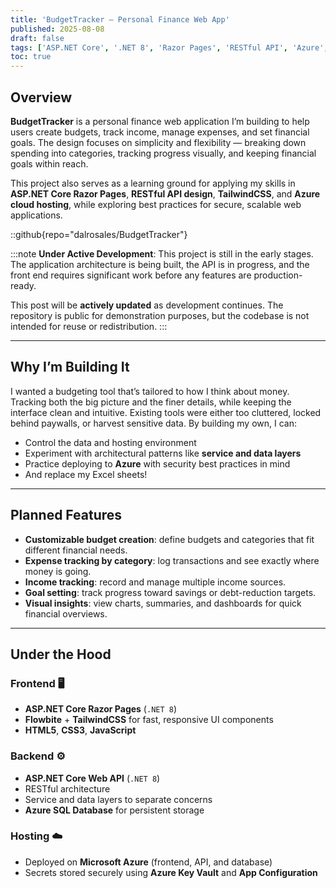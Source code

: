 ```yaml
---
title: 'BudgetTracker – Personal Finance Web App'
published: 2025-08-08
draft: false
tags: ['ASP.NET Core', '.NET 8', 'Razor Pages', 'RESTful API', 'Azure', 'TailwindCSS', 'Flowbite', 'Budgeting', 'Project']
toc: true
---
```


## Overview

**BudgetTracker** is a personal finance web application I’m building to help users create budgets, track income, manage expenses, and set financial goals. The design focuses on simplicity and flexibility — breaking down spending into categories, tracking progress visually, and keeping financial goals within reach.

This project also serves as a learning ground for applying my skills in **ASP.NET Core Razor Pages**, **RESTful API design**, **TailwindCSS**, and **Azure cloud hosting**, while exploring best practices for secure, scalable web applications.

::github{repo="dalrosales/BudgetTracker"}

:::note
**Under Active Development**: This project is still in the early stages. The application architecture is being built, the API is in progress, and the front end requires significant work before any features are production-ready.

This post will be **actively updated** as development continues. The repository is public for demonstration purposes, but the codebase is not intended for reuse or redistribution.
:::

---

## Why I’m Building It

I wanted a budgeting tool that’s tailored to how I think about money. Tracking both the big picture and the finer details, while keeping the interface clean and intuitive. Existing tools were either too cluttered, locked behind paywalls, or harvest sensitive data. By building my own, I can:

- Control the data and hosting environment
- Experiment with architectural patterns like **service and data layers**
- Practice deploying to **Azure** with security best practices in mind
- And replace my Excel sheets!

---

## Planned Features

- **Customizable budget creation**: define budgets and categories that fit different financial needs.
- **Expense tracking by category**: log transactions and see exactly where money is going.
- **Income tracking**: record and manage multiple income sources.
- **Goal setting**: track progress toward savings or debt-reduction targets.
- **Visual insights**: view charts, summaries, and dashboards for quick financial overviews.

---

## Under the Hood

### Frontend 🖥️ 
- **ASP.NET Core Razor Pages** (`.NET 8`)
- **Flowbite** + **TailwindCSS** for fast, responsive UI components
- **HTML5**, **CSS3**, **JavaScript**

### Backend ⚙️ 
- **ASP.NET Core Web API** (`.NET 8`)
- RESTful architecture  
- Service and data layers to separate concerns
- **Azure SQL Database** for persistent storage

### Hosting ☁️ 
- Deployed on **Microsoft Azure** (frontend, API, and database)  
- Secrets stored securely using **Azure Key Vault** and **App Configuration**
